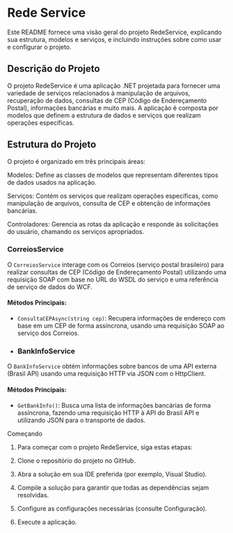 # Rede Service

Este README fornece uma visão geral do projeto RedeService, explicando sua estrutura, modelos e serviços, e incluindo instruções sobre como usar e configurar o projeto.

## Descrição do Projeto

O projeto RedeService é uma aplicação .NET projetada para fornecer uma variedade de serviços relacionados à manipulação de arquivos, recuperação de dados, consultas de CEP 
(Código de Endereçamento Postal), informações bancárias e muito mais. A aplicação é composta por modelos que definem a estrutura de dados e serviços que realizam operações específicas.

## Estrutura do Projeto
O projeto é organizado em três principais áreas:

Modelos: Define as classes de modelos que representam diferentes tipos de dados usados na aplicação.

Serviços: Contém os serviços que realizam operações específicas, como manipulação de arquivos, consulta de CEP e obtenção de informações bancárias.

Controladores: Gerencia as rotas da aplicação e responde às solicitações do usuário, chamando os serviços apropriados.


### CorreiosService

O `CorreiosService` interage com os Correios (serviço postal brasileiro) para realizar consultas de CEP (Código de Endereçamento Postal) 
utilizando uma requisição SOAP com base no URL do WSDL do serviço e uma referência de serviço de dados do WCF.

#### Métodos Principais:

- `ConsultaCEPAsync(string cep)`: Recupera informações de endereço com base em um CEP de forma assíncrona, usando uma requisição SOAP ao serviço dos Correios.

- ### BankInfoService

O `BankInfoService` obtém informações sobre bancos de uma API externa (Brasil API) usando uma requisição HTTP via JSON com o HttpClient.

#### Métodos Principais:

- `GetBankInfo()`: Busca uma lista de informações bancárias de forma assíncrona, fazendo uma requisição HTTP à API do Brasil API e utilizando JSON para o transporte de dados.

Começando
1. Para começar com o projeto RedeService, siga estas etapas:

2. Clone o repositório do projeto no GitHub.

3. Abra a solução em sua IDE preferida (por exemplo, Visual Studio).

4. Compile a solução para garantir que todas as dependências sejam resolvidas.

5. Configure as configurações necessárias (consulte Configuração).

6. Execute a aplicação.

